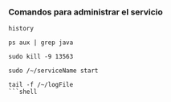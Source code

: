 ### Comandos para administrar el servicio

```
history

ps aux | grep java

sudo kill -9 13563

sudo /~/serviceName start

tail -f /~/logFile
```shell
